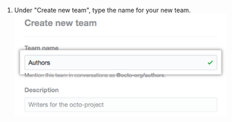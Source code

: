 1. Under "Create new team", type the name for your new team.
![Team name field](/assets/images/help/teams/org-new-team-name.png)
